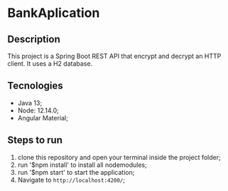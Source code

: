 # BankAplication

## Description
This project is a Spring Boot REST API that encrypt and decrypt an HTTP client. It uses a H2 database.

## Tecnologies 
* Java 13;
* Node: 12.14.0;
* Angular Material;

## Steps to run
1. clone this repository and open your terminal inside the project folder;
2. run '$npm install' to install all nodemodules;
3. run '$npm start' to start the application;
4. Navigate to `http://localhost:4200/`;